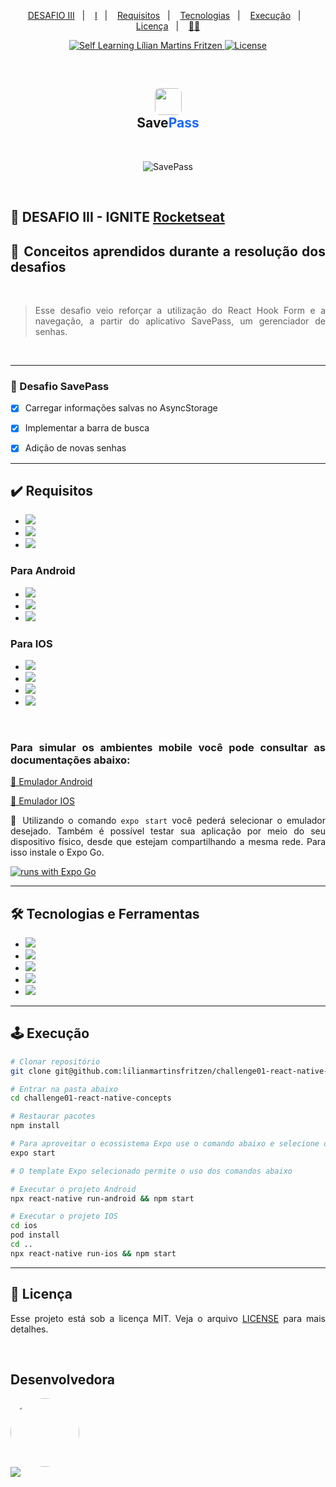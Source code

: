 <p align="center">
  <a href="#desafio">DESAFIO III</a>&nbsp;&nbsp;&nbsp;|&nbsp;&nbsp;&nbsp;
  <a href="#I">I</a>&nbsp;&nbsp;&nbsp;|&nbsp;&nbsp;&nbsp;
  <a href="#requisitos">Requisitos</a>&nbsp;&nbsp;&nbsp;|&nbsp;&nbsp;&nbsp;
  <a href="#tecnologias">Tecnologias</a>&nbsp;&nbsp;&nbsp;|&nbsp;&nbsp;&nbsp;
  <a href="#execucao">Execução</a>&nbsp;&nbsp;&nbsp;|&nbsp;&nbsp;&nbsp;
  <a href="#licenca">Licença</a>&nbsp;&nbsp;&nbsp;|&nbsp;&nbsp;&nbsp;
  <a href="#desenvolvedora">🙋‍♀️</a>
</p>

<p align="center">
<a href="https://github.com/lilianmartinsfritzen">
  <img src="https://img.shields.io/static/v1?label=self-learning&message=LMF&color=49AA26&labelColor=000000" alt="Self Learning Lílian Martins Fritzen" />
</a>
<a href="https://github.com/lilianmartinsfritzen/save-pass-rn/blob/main/LICENSE">
  <img alt="License" src="https://img.shields.io/static/v1?label=license&message=MIT&color=49AA26&labelColor=000000" />
</a>
</p>
<br>
<h2 align="center">   
  <img src="https://user-images.githubusercontent.com/83084256/180677404-b9b64201-cc44-4ef4-83a7-b86605fc272e.png" width="43" height="43" style="border-radius: 8px"/> 
  <div>Save<span style="color: #1868FD">Pass</span></div>
</h2>
<br>
<div align="center">

![SavePass](https://user-images.githubusercontent.com/83084256/180677019-8d551e22-20d6-4644-a1a0-b408edce918f.png)

</div>
<br>

<h2 id="desafio">
  🚀 DESAFIO III - IGNITE <a href="https://www.rocketseat.com.br/">Rocketseat
</a>
</h2>

<div align="justify">

<h2> 📝 Conceitos aprendidos durante a resolução dos desafios</h2>
<br>

> Esse desafio veio reforçar a utilização do React Hook Form e a navegação, a partir do aplicativo SavePass, um gerenciador de senhas.

<br>
<hr>
<h3 id="I">📱 Desafio SavePass</h3>

- [x] Carregar informações salvas no AsyncStorage

- [x] Implementar a barra de busca

- [x] Adição de novas senhas

<hr>

<h2 id="requisitos">✔️ Requisitos</h2>

- <img src="https://img.shields.io/badge/Node.js-339933?style=for-the-badge&logo=nodedotjs&logoColor=white"/>
- <img src="https://img.shields.io/badge/npm-CB3837?style=for-the-badge&logo=npm&logoColor=white"/>
- <img src="https://img.shields.io/badge/Expo-1B1F23?style=for-the-badge&logo=expo&logoColor=white">

<h3> Para Android </h3>

- <img src="https://img.shields.io/badge/Java-ED8B00?style=for-the-badge&logo=java&logoColor=white">
- <img src="https://img.shields.io/badge/Android_Studio-3DDC84?style=for-the-badge&logo=android-studio&logoColor=white" />
- <img src="https://img.shields.io/badge/gradle-02303A?style=for-the-badge&logo=gradle&logoColor=white"/>

<h3> Para IOS</h3>

- <img src="https://img.shields.io/badge/homebrew-2e2b24?style=for-the-badge&logo=homebrew&logoColor=white"/>

- <img src="https://img.shields.io/badge/watchman-4456e6?style=for-the-badge&logo=watchman&logoColor=white"/>

- <img src="https://img.shields.io/badge/cocoapods-FA2A02?style=for-the-badge&logo=cocoapods&logoColor=white"/>

- <img src="https://img.shields.io/badge/Xcode-007ACC?style=for-the-badge&logo=Xcode&logoColor=white"/>

<br>
<h3>Para simular os ambientes mobile você pode consultar as documentações abaixo:</h3>
  <p><a href="https://developer.android.com/studio/run/emulator?authuser=2">📑 Emulador Android</a></p>

  <p><a href="https://developer.apple.com/documentation/xcode/running-your-app-in-the-simulator-or-on-a-device">📑 Emulador IOS</a></p>

🏅 Utilizando o comando `expo start` você pederá selecionar o emulador desejado. Também é possível testar sua aplicação por meio do seu dispositivo físico, desde que estejam compartilhando a mesma rede. Para isso instale o Expo Go.

[![runs with Expo Go](https://img.shields.io/badge/Runs%20with%20Expo%20Go-4630EB.svg?style=flat-square&logo=EXPO&labelColor=f3f3f3&logoColor=000)](https://expo.dev/client)

<hr>

<h2 id="tecnologias">🛠 Tecnologias e Ferramentas</h2>

- <img src="https://img.shields.io/badge/GIT-E44C30?style=for-the-badge&logo=git&logoColor=white"/>
- <img src="https://img.shields.io/badge/GitHub-100000?style=for-the-badge&logo=github&logoColor=white"/>
- <img src="https://img.shields.io/badge/JavaScript-323330?style=for-the-badge&logo=javascript&logoColor=F7DF1E" />
- <img src="https://img.shields.io/badge/React_Native-20232A?style=for-the-badge&logo=react&logoColor=61DAFB"/>
- <img src="https://img.shields.io/badge/TypeScript-007ACC?style=for-the-badge&logo=typescript&logoColor=white" />

<hr>

<h2 id="execucao">🕹 Execução</h2>

```bash
# Clonar repositório
git clone git@github.com:lilianmartinsfritzen/challenge01-react-native-concepts.git

# Entrar na pasta abaixo
cd challenge01-react-native-concepts

# Restaurar pacotes
npm install

# Para aproveitar o ecossistema Expo use o comando abaixo e selecione o emulador desejado
expo start

# O template Expo selecionado permite o uso dos comandos abaixo

# Executar o projeto Android
npx react-native run-android && npm start

# Executar o projeto IOS
cd ios
pod install
cd ..
npx react-native run-ios && npm start

```

<hr>

<h2 id="licenca">📃 Licença</h2>

Esse projeto está sob a licença MIT. Veja o arquivo [LICENSE](https://github.com/lilianmartinsfritzen/save-pass-rn/blob/main/LICENSE) para mais detalhes.

<br>

<h2 id="desenvolvedora">Desenvolvedora</h2>
  <img src="https://user-images.githubusercontent.com/83084256/180618959-7691ab72-29fd-413f-a489-d3206831231b.jpeg" width="110" height="110" style="border-radius: 65px" /> <br>
  <a href="https://www.linkedin.com/in/lilian-martins-fritzen/" target="blank">
    <img src="https://img.shields.io/badge/LinkedIn-0077B5?style=for-the-badge&logo=linkedin&logoColor=white" />
  </a>
